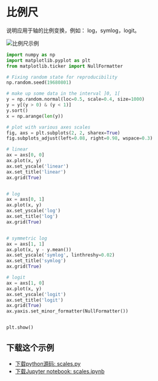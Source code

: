 # 比例尺

说明应用于轴的比例变换，例如： log，symlog，logit。

![比例尺示例](https://matplotlib.org/_images/sphx_glr_scales_001.png)

```python
import numpy as np
import matplotlib.pyplot as plt
from matplotlib.ticker import NullFormatter

# Fixing random state for reproducibility
np.random.seed(19680801)

# make up some data in the interval ]0, 1[
y = np.random.normal(loc=0.5, scale=0.4, size=1000)
y = y[(y > 0) & (y < 1)]
y.sort()
x = np.arange(len(y))

# plot with various axes scales
fig, axs = plt.subplots(2, 2, sharex=True)
fig.subplots_adjust(left=0.08, right=0.98, wspace=0.3)

# linear
ax = axs[0, 0]
ax.plot(x, y)
ax.set_yscale('linear')
ax.set_title('linear')
ax.grid(True)


# log
ax = axs[0, 1]
ax.plot(x, y)
ax.set_yscale('log')
ax.set_title('log')
ax.grid(True)


# symmetric log
ax = axs[1, 1]
ax.plot(x, y - y.mean())
ax.set_yscale('symlog', linthreshy=0.02)
ax.set_title('symlog')
ax.grid(True)

# logit
ax = axs[1, 0]
ax.plot(x, y)
ax.set_yscale('logit')
ax.set_title('logit')
ax.grid(True)
ax.yaxis.set_minor_formatter(NullFormatter())


plt.show()
```

## 下载这个示例
            
- [下载python源码: scales.py](https://matplotlib.org/_downloads/scales.py)
- [下载Jupyter notebook: scales.ipynb](https://matplotlib.org/_downloads/scales.ipynb)